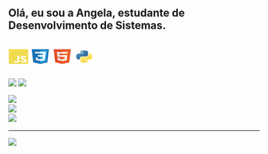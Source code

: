 
## Olá, eu sou a Angela, estudante de Desenvolvimento de Sistemas.



<div style="display: inline_block"><br>
  <img align="center" alt="-Js" height="30" width="40" src="https://raw.githubusercontent.com/devicons/devicon/master/icons/javascript/javascript-plain.svg">
 <img align="center" alt="-CSS" height="30" width="40" src="https://raw.githubusercontent.com/devicons/devicon/master/icons/css3/css3-original.svg">
  <img align="center" alt="-HTML" height="30" width="40" src="https://raw.githubusercontent.com/devicons/devicon/master/icons/html5/html5-original.svg">
  <img align="center" alt="-Python" height="30" width="40" src="https://raw.githubusercontent.com/devicons/devicon/master/icons/python/python-original.svg">

      
</div>
  
  ##
 
<div> 

  <a href = "mailto:angelamschav@proton.me"><img src="https://img.shields.io/badge/-Gmail-%23333?style=for-the-badge&logo=gmail&logoColor=white" target="_blank"></a>
  <a href="https://www.linkedin.com/in/angela-m-s-400124189" target="_blank"><img src="https://img.shields.io/badge/-LinkedIn-%230077B5?style=for-the-badge&logo=linkedin&logoColor=white" target="_blank"></a> 
 
 

![](https://github-readme-stats.vercel.app/api?username=angelamsilva&theme=nightowl&hide_border=false&include_all_commits=false&count_private=false)<br/>
![](https://github-readme-streak-stats.herokuapp.com/?user=angelamsilva&theme=nightowl&hide_border=false)<br/>
![](https://github-readme-stats.vercel.app/api/top-langs/?username=angelamsilva&theme=nightowl&hide_border=false&include_all_commits=false&count_private=false&layout=compact)

---
[![](https://visitcount.itsvg.in/api?id=angelamsilva&icon=9&color=1)](https://visitcount.itsvg.in)

<!-- Proudly created with GPRM ( https://gprm.itsvg.in ) -->
